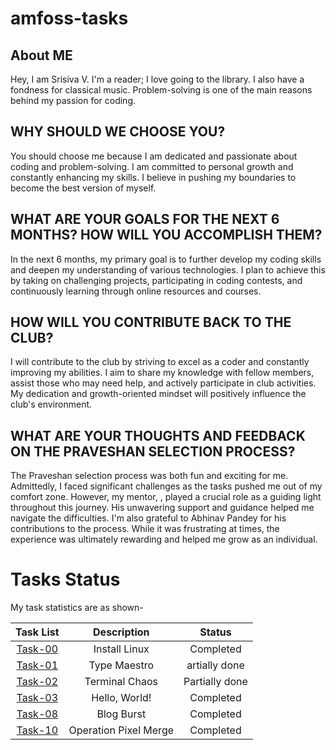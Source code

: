 # amfoss-tasks

## About ME
Hey, I am Srisiva V. I'm a reader;  I love going to the library. I also have a fondness for  classical music. Problem-solving is one of the main reasons behind my passion for coding.

## WHY SHOULD WE CHOOSE YOU?
You should choose me because I am dedicated and passionate about coding and problem-solving. I am committed to personal growth and constantly enhancing my skills. I believe in pushing my boundaries to become the best version of myself.

## WHAT ARE YOUR GOALS FOR THE NEXT 6 MONTHS? HOW WILL YOU ACCOMPLISH THEM?
In the next 6 months, my primary goal is to further develop my coding skills and deepen my understanding of various technologies. I plan to achieve this by taking on challenging projects, participating in coding contests, and continuously learning through online resources and courses.

## HOW WILL YOU CONTRIBUTE BACK TO THE CLUB?
I will contribute to the club by striving to excel as a coder and constantly improving my abilities. I aim to share my knowledge with fellow members, assist those who may need help, and actively participate in club activities. My dedication and growth-oriented mindset will positively influence the club's environment.

## WHAT ARE YOUR THOUGHTS AND FEEDBACK ON THE PRAVESHAN SELECTION PROCESS?
The Praveshan selection process was both fun and exciting for me. Admittedly, I faced significant challenges as the tasks pushed me out of my comfort zone. However, my mentor, , played a crucial role as a guiding light throughout this journey. His unwavering support and guidance helped me navigate the difficulties. I'm also grateful to Abhinav Pandey for his contributions to the process. While it was frustrating at times, the experience was ultimately rewarding and helped me grow as an individual.

# Tasks Status

My task statistics are as shown-

| Task List | Description | Status |
| :-:       | :-:         | :-:    |
| [Task-00](https://github.com/Srisivaa/amfoss-Tasks/tree/main/task-00)   | Install Linux | Completed |
| [Task-01](https://github.com/Srisivaa/amfoss-Tasks/tree/main/task-01)   | Type Maestro | artially done|
| [Task-02](https://github.com/Srisivaa/amfoss-Tasks/tree/main/task-02)   | Terminal Chaos | Partially done |
| [Task-03](https://github.com/Srisivaa/amfoss-Tasks/tree/main/task-03)   | Hello, World! | Completed |
| [Task-08](https://github.com/Srisivaa/amfoss-Tasks/tree/main/task-08)   | Blog Burst | Completed |
| [Task-10](https://github.com/Srisivaa/amfoss-Tasks/tree/main/task-10)   | Operation Pixel Merge |Completed |





